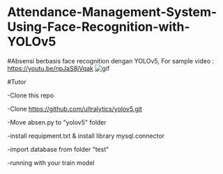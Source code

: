# Attendance-Management-System-Using-Face-Recognition-with-YOLOv5
#Absensi berbasis face recognition dengan YOLOv5, 
For sample video : https://youtu.be/npJaS8jVqak
![gif](https://github.com/reivanabdee/Attendance-Management-System-Using-Face-Recognition-with-YOLOv5/blob/main/yolo5.gif)

#Tutor

-Clone this repo

-Clone https://github.com/ultralytics/yolov5.git

-Move absen.py to "yolov5" folder

-install requipment.txt & install library mysql.connector

-import database from folder "test"

-running with your train model
